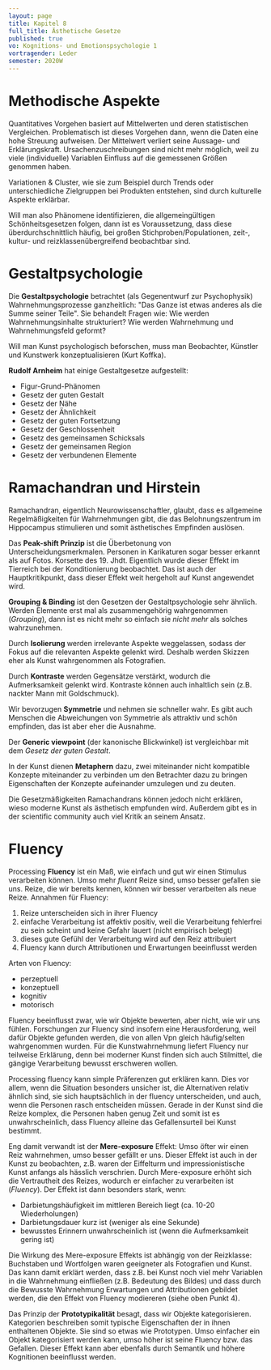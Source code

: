 ```yaml
---
layout: page
title: Kapitel 8
full_title: Ästhetische Gesetze
published: true
vo: Kognitions- und Emotionspsychologie 1
vortragender: Leder
semester: 2020W
---
```


# Methodische Aspekte

Quantitatives Vorgehen basiert auf Mittelwerten und deren statistischen Vergleichen. Problematisch ist dieses Vorgehen dann, wenn die Daten eine hohe Streuung aufweisen. Der Mittelwert verliert seine Aussage- und Erklärungskraft. Ursachenzuschreibungen sind nicht mehr möglich, weil zu viele (individuelle) Variablen Einfluss auf die gemessenen Größen genommen haben.

Variationen & Cluster, wie sie zum Beispiel durch Trends oder unterschiedliche Zielgruppen bei Produkten entstehen, sind durch kulturelle Aspekte erklärbar.

Will man also Phänomene identifizieren, die allgemeingültigen Schönheitsgesetzen folgen, dann ist es Voraussetzung, dass diese überdurchschnittlich häufig, bei großen Stichproben/Populationen, zeit-, kultur- und reizklassenübergreifend beobachtbar sind.

# Gestaltpsychologie

Die **Gestaltpsychologie** betrachtet (als Gegenentwurf zur Psychophysik) Wahrnehmungsprozesse ganzheitlich: "Das Ganze ist etwas anderes als die Summe seiner Teile". Sie behandelt Fragen wie: Wie werden Wahrnehmungsinhalte strukturiert? Wie werden Wahrnehmung und Wahrnehmungsfeld geformt?

Will man Kunst psychologisch beforschen, muss man Beobachter, Künstler und Kunstwerk konzeptualisieren (Kurt Koffka).

**Rudolf Arnheim** hat einige Gestaltgesetze aufgestellt:
* Figur-Grund-Phänomen
* Gesetz der guten Gestalt
* Gesetz der Nähe
* Gesetz der Ähnlichkeit
* Gesetz der guten Fortsetzung
* Gesetz der Geschlossenheit
* Gesetz des gemeinsamen Schicksals
* Gesetz der gemeinsamen Region
* Gesetz der verbundenen Elemente

# Ramachandran und Hirstein

Ramachandran, eigentlich Neurowissenschaftler, glaubt, dass es allgemeine Regelmäßigkeiten für Wahrnehmungen gibt, die das Belohnungszentrum im Hippocampus stimulieren und somit ästhetisches Empfinden auslösen.

Das **Peak-shift Prinzip** ist die Überbetonung von Unterscheidungsmerkmalen. Personen in Karikaturen sogar besser erkannt als auf Fotos. Korsette des 19. Jhdt. Eigentlich wurde dieser Effekt im Tierreich bei der Konditionierung beobachtet. Das ist auch der Hauptkritikpunkt, dass dieser Effekt weit hergeholt auf Kunst angewendet wird.

**Grouping & Binding** ist den Gesetzen der Gestaltpsychologie sehr ähnlich. Werden Elemente erst mal als zusammengehörig wahrgenommen (_Grouping_), dann ist es nicht mehr so einfach sie _nicht mehr_ als solches wahrzunehmen.

Durch **Isolierung** werden irrelevante Aspekte weggelassen, sodass der Fokus auf die relevanten Aspekte gelenkt wird. Deshalb werden Skizzen eher als Kunst wahrgenommen als Fotografien.

Durch **Kontraste** werden Gegensätze verstärkt, wodurch die Aufmerksamkeit gelenkt wird. Kontraste können auch inhaltlich sein (z.B. nackter Mann mit Goldschmuck).

Wir bevorzugen **Symmetrie** und nehmen sie schneller wahr. Es gibt auch Menschen die Abweichungen von Symmetrie als attraktiv und schön empfinden, das ist aber eher die Ausnahme.

Der **Generic viewpoint** (der kanonische Blickwinkel) ist vergleichbar mit dem _Gesetz der guten Gestalt_.

In der Kunst dienen **Metaphern** dazu, zwei miteinander nicht kompatible Konzepte miteinander zu verbinden um den Betrachter dazu zu bringen Eigenschaften der Konzepte aufeinander umzulegen und zu deuten.

Die Gesetzmäßigkeiten Ramachandrans können jedoch nicht erklären, wieso moderne Kunst als ästhetisch empfunden wird. Außerdem gibt es in der scientific community auch viel Kritik an seinem Ansatz.

# Fluency

Processing **Fluency** ist ein Maß, wie einfach und gut wir einen Stimulus verarbeiten können. Umso mehr _fluent_ Reize sind, umso besser gefallen sie uns. Reize, die wir bereits kennen, können wir besser verarbeiten als neue Reize. Annahmen für Fluency:
1. Reize unterscheiden sich in ihrer Fluency
2. einfache Verarbeitung ist affektiv positiv, weil die Verarbeitung fehlerfrei zu sein scheint und keine Gefahr lauert (nicht empirisch belegt)
3. dieses gute Gefühl der Verarbeitung wird auf den Reiz attribuiert
4. Fluency kann durch Attributionen und Erwartungen beeinflusst werden

Arten von Fluency:
* perzeptuell
* konzeptuell
* kognitiv
* motorisch

Fluency beeinflusst zwar, wie wir Objekte bewerten, aber nicht, wie wir uns fühlen. Forschungen zur Fluency sind insofern eine Herausforderung, weil dafür Objekte gefunden werden, die von allen Vpn gleich häufig/selten wahrgenommen wurden. Für die Kunstwahrnehmung liefert Fluency nur teilweise Erklärung, denn bei moderner Kunst finden sich auch Stilmittel, die gängige Verarbeitung bewusst erschweren wollen.

Processing fluency kann simple Präferenzen gut erklären kann. Dies vor allem, wenn die Situation besonders unsicher ist, die Alternativen relativ ähnlich sind, sie sich hauptsächlich in der fluency unterscheiden, und auch, wenn die Personen rasch entscheiden müssen. Gerade in der Kunst sind die Reize komplex, die Personen haben genug Zeit und somit ist es unwahrscheinlich, dass Fluency alleine das Gefallensurteil bei Kunst bestimmt.

Eng damit verwandt ist der **Mere-exposure** Effekt: Umso öfter wir einen Reiz wahrnehmen, umso besser gefällt er uns. Dieser Effekt ist auch in der Kunst zu beobachten, z.B. waren der Eiffelturm und impressionistische Kunst anfangs als hässlich verschrien. Durch Mere-exposure erhöht sich die Vertrautheit des Reizes, wodurch er einfacher zu verarbeiten ist (_Fluency_). Der Effekt ist dann besonders stark, wenn:
* Darbietungshäufigkeit im mittleren Bereich liegt (ca. 10-20 Wiederholungen)
* Darbietungsdauer kurz ist (weniger als eine Sekunde)
* bewusstes Erinnern unwahrscheinlich ist (wenn die Aufmerksamkeit gering ist)

Die Wirkung des Mere-exposure Effekts ist abhängig von der Reizklasse: Buchstaben und Wortfolgen waren geeigneter als Fotografien und Kunst. Das kann damit erklärt werden, dass z.B. bei Kunst noch viel mehr Variablen in die Wahrnehmung einfließen (z.B. Bedeutung des Bildes) und dass durch die Bewusste Wahrnehmung Erwartungen und Attributionen gebildet werden, die den Effekt von Fluency modiereren (siehe oben Punkt 4).

Das Prinzip der **Prototypikalität** besagt, dass wir Objekte kategorisieren. Kategorien beschreiben somit typische Eigenschaften der in ihnen enthaltenen Objekte. Sie sind so etwas wie Prototypen. Umso einfacher ein Objekt kategorisiert werden kann, umso höher ist seine  Fluency bzw. das Gefallen. Dieser Effekt kann aber ebenfalls durch Semantik und höhere Kognitionen beeinflusst werden.
